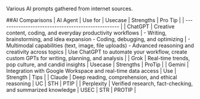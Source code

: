 Various AI prompts gathered from internet sources.

##AI Comparisons
| AI Agent | Use for | Usecase | Strengths | Pro Tip |
| -------------------------------------------------- |
| ChatGPT | Creative content, coding, and everyday productivity workflows | - Writing, brainstorming, and idea expansion - Coding, debugging, and optimizing | - Multimodal capabilities (text, image, file uploads) - Advanced reasoning and creativity across topics | Use ChatGPT to automate your workflow, create custom GPTs for writing, planning, and analysis |
| Grok | Real-time trends, pop culture, and candid insights | Usecase | Strengths | ProTip |
| Gemini | Integration with Google Workspace and real-time data access | Use | Strength | Tips |
| Claude | Deep reading, comprehension, and ethical reasoning | UC | STH | PTIP |
| Perplexity | Verified research, fact-checking, and summarized knowledge | USEC | STR | PROTIP |